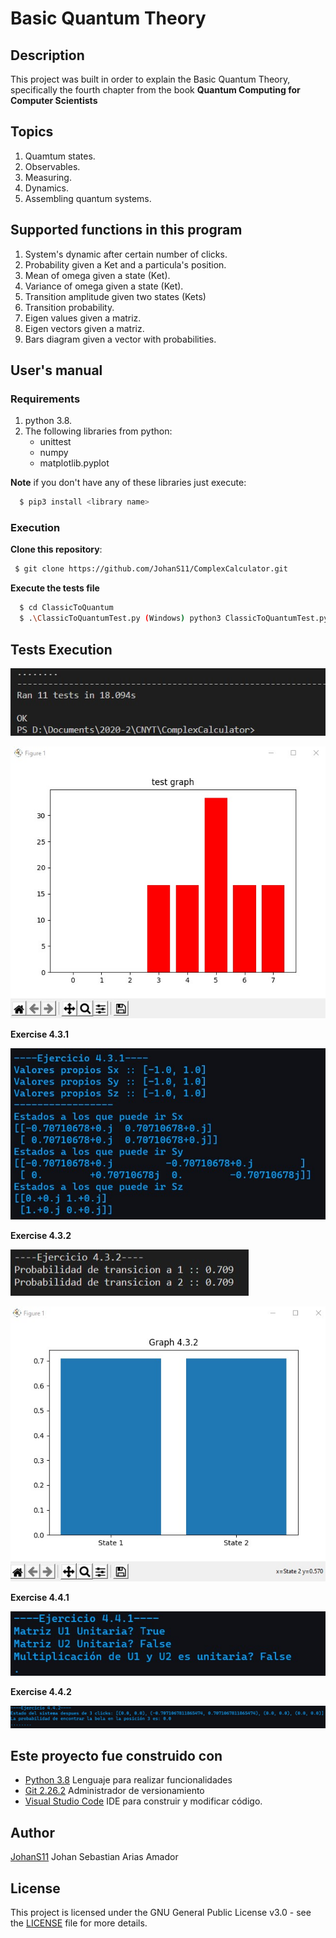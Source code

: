 ﻿# Basic Quantum Theory
 
 ## Description

  This project was built in order to explain the Basic Quantum Theory, 
  specifically the fourth chapter from the book **Quantum Computing for Computer Scientists**
   

## Topics

1. Quamtum states.
2. Observables.
3. Measuring.
4. Dynamics.
5. Assembling quantum systems.

## Supported functions in this program

1. System's dynamic after certain number of clicks.
2. Probability given a Ket and a particula's position.
3. Mean of omega given a state (Ket).
4. Variance of omega given a state (Ket).
5. Transition amplitude given two states (Kets)
6. Transition probability.
7. Eigen values given a matriz.
8. Eigen vectors given a matriz.
9. Bars diagram given a vector with probabilities.


## User's manual

  ### Requirements
  
 1. python 3.8.
 2. The following libraries from python:
     * unittest
     * numpy
     * matplotlib.pyplot
   
**Note** if you don't have any of these libraries just execute:
```sh
  $ pip3 install <library name> 
```

  ### Execution
    
  **Clone this repository**:
 
 ```sh
  $ git clone https://github.com/JohanS11/ComplexCalculator.git
```
  **Execute the tests file**
 
```sh
  $ cd ClassicToQuantum 
  $ .\ClassicToQuantumTest.py (Windows) python3 ClassicToQuantumTest.py (Linux/Mac)
```
  
## Tests Execution
  
   ![pruebas1](img/gtest.jpg)
   
   ![g](img/testgp.jpg)
   
  
 **Exercise 4.3.1**
 
  ![pruebas2](img/431.jpg)
 
 **Exercise 4.3.2**
 
  ![pruebas2](img/432.jpg)
  
  ![pruebas2](img/432g.jpg)
  
 
  **Exercise 4.4.1**
 
  ![pruebas2](img/441.jpg)
  
  **Exercise 4.4.2**
 
  ![pruebas2](img/442.jpg)
  
  

  ## Este proyecto fue construido con
  
   * [Python 3.8](https://www.python.org) Lenguaje para realizar funcionalidades
   * [Git 2.26.2](https://git-scm.com) Administrador de versionamiento
   * [Visual Studio Code](https://code.visualstudio.com) IDE para construir y modificar código.
  
  ## Author
  
   [JohanS11](https://github.com/JohanS11) Johan Sebastian Arias Amador
   
  ## License 
  
  This project is licensed under the GNU General Public License v3.0 - see the [LICENSE](https://github.com/JohanS11/ComplexCalculator/blob/master/LICENSE) file for more details.
